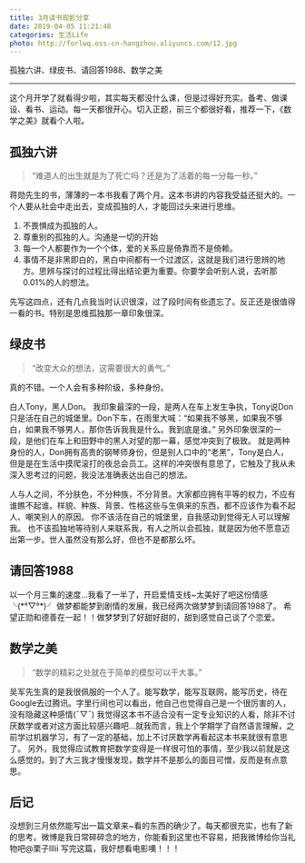 ```yaml
---
title: 3月读书观影分享
date: 2019-04-05 11:21:48
categories: 生活Life
photo: http://forlwq.oss-cn-hangzhou.aliyuncs.com/12.jpg
---
```


孤独六讲、绿皮书、请回答1988、数学之美

<!--more-->

---

这个月开学了就看得少啦，其实每天都没什么课，但是过得好充实。备考、做课设、看书、运动。每一天都很开心。切入正题，前三个都很好看，推荐一下，《数学之美》就看个人啦。

## 孤独六讲
> “难道人的出生就是为了死亡吗？还是为了活着的每一分每一秒。”

蒋勋先生的书，薄薄的一本书我看了两个月。这本书讲的内容我受益还挺大的。一个人要从社会中走出去，变成孤独的人，才能回过头来进行思维。

1. 不畏惧成为孤独的人。
2. 尊重别的孤独的人。沟通是一切的开始
3. 每一个人都要作为一个个体，爱的关系应是倚靠而不是倚赖。
4. 事情不是非黑即白的，黑白中间都有一个过渡区，这就是我们进行思辨的地方。思辨与探讨的过程比得出结论更为重要。你要学会听别人说，去听那0.01%的人的想法。

先写这四点，还有几点我当时认识很深，过了段时间有些遗忘了。反正还是很值得一看的书。特别是思维孤独那一章印象很深。


## 绿皮书
> “改变大众的想法，这需要很大的勇气。”

真的不错。一个人会有多种阶级，多种身份。

白人Tony，黑人Don。
我印象最深的一段，是两人在车上发生争执，Tony说Don只是活在自己的城堡里。Don下车，在雨里大喊：“如果我不够黑，如果我不够白，如果我不够男人，那你告诉我我是什么。我到底是谁。”
另外印象很深的一段，是他们在车上和田野中的黑人对望的那一幕，感觉冲突到了极致。
就是两种身份的人，Don拥有高贵的钢琴师身份，但是别人口中的“老黑”，Tony是白人，但是是在生活中摸爬滚打的夜总会员工。这样的冲突很有意思了，它触及了我从未深入思考过的问题，我没法准确表达出自己的想法。

人与人之间，不分肤色，不分种族，不分背景。大家都应拥有平等的权力，不应有谁瞧不起谁。样貌、种族、背景、性格这些与生俱来的东西，都不应该作为看不起人、嘲笑别人的原因。
你不该活在自己的城堡里，自我感动到觉得无人可以理解我。
也不该孤独地等待别人来联系我，有人之所以会孤独，就是因为他不愿意迈出第一步。世人虽然没有那么好，但也不是都那么坏。


## 请回答1988
以一个月三集的速度...我看了一半了，开启爱情支线~太美好了吧这份情感╰(\*°▽°\*)╯
做梦都能梦到剧情的发展，我已经两次做梦梦到请回答1988了。
希望正勋和德善在一起！！做梦梦到了好甜好甜的，甜到感觉自己谈了个恋爱。

## 数学之美
> “数学的精彩之处就在于简单的模型可以干大事。”

吴军先生真的是我很佩服的一个人了。能写数学，能写互联网，能写历史，待在Google去过腾讯。字里行间也可以看出，他自己也觉得自己是一个很厉害的人，没有隐藏这种感情(ˉ▽ˉ)
我觉得这本书不适合没有一定专业知识的人看，除非不讨厌数学或者对这方面比较感兴趣吧...就我而言，我上个学期学了自然语言理解，之前学过机器学习，有了一定的基础，加上不讨厌数学再看起这本书来就很有意思了。
另外，我觉得应试教育把数学变得是一样很可怕的事情，至少我以前就是这么感觉的。到了大三我才慢慢发现，数学并不是那么的面目可憎，反而是有点意思。

## 后记
没想到三月依然能写出一篇文章来~看的东西的确少了。每天都很充实，也有了新的思考。微博是我日常碎碎念的地方，你能看到这里也不容易，把我微博给你当礼物吧@栗子lllii
写完这篇，我好想看电影噢！！！